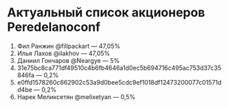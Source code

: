 # Актуальный список акционеров Peredelanoconf

1. Фил Ранжин @fillpackart — 47,05%
2. Илья Лахов @ilakhov — 47,05%
3. Даниил Гончаров @Neargye — 5%
4. 31e75bc8ca771df49510c4b6fb4646a1d0ec5b694716c495ac753d37c35846fa — 0,2%
5. e0ffd1578260c662902c53a9d0bee5cdc9ef1018df12473200077c01571dd4be — 0,2%
6. Нарек Меликсетян @melixetyan — 0,5%

